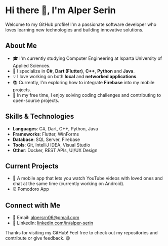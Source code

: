 # Hi there 👋, I'm Alper Serin

Welcome to my GitHub profile! I'm a passionate software developer who loves learning new technologies and building innovative solutions.

## About Me

- 🎓 I'm currently studying Computer Engineering at Isparta University of Applied Sciences.
- 🚀 I specialize in **C#**, **Dart (Flutter)**, **C++**, **Python** and **Java**.
- 💡 I love working on both **local** and **networked applications**.
- 📚 Currently, I'm exploring how to integrate **Firebase** into my mobile projects.
- 👾 In my free time, I enjoy solving coding challenges and contributing to open-source projects.

## Skills & Technologies

- **Languages**: C#, Dart, C++, Python, Java
- **Frameworks**: Flutter, WinForms
- **Database**: SQL Server, Firebase
- **Tools**: Git, IntelliJ IDEA, Visual Studio
- **Other**: Docker, REST APIs, UI/UX Design

## Current Projects

- 🚀 A mobile app that lets you watch YouTube videos with loved ones and chat at the same time (currently working on Android).
- ⏰ Pomodoro App
  
## Connect with Me

- 📧 Email: [alpersrn06@gmail.com](mailto:alpersrn06@gmail.com)
- 💼 LinkedIn: [linkedin.com/in/alper-serin](https://www.linkedin.com/in/alper-serin)

Thanks for visiting my GitHub! Feel free to check out my repositories and contribute or give feedback. 😄
